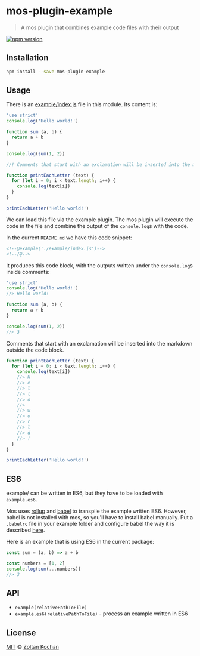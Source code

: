<!--@'# ' + pkg.name-->
# mos-plugin-example
<!--/@-->

<!--@'> ' + pkg.description-->
> A mos plugin that combines example code files with their output
<!--/@-->

<!--@shields.flatSquare('npm')-->
[![npm version](https://img.shields.io/npm/v/mos-plugin-example.svg?style=flat-square)](https://www.npmjs.com/package/mos-plugin-example)
<!--/@-->

## Installation

```sh
npm install --save mos-plugin-example
```

## Usage

There is an [example/index.js](./example/index.js) file in this module. Its content is:

```js
'use strict'
console.log('Hello world!')

function sum (a, b) {
  return a + b
}

console.log(sum(1, 2))

//! Comments that start with an exclamation will be inserted into the markdown outside the code block.

function printEachLetter (text) {
  for (let i = 0; i < text.length; i++) {
    console.log(text[i])
  }
}

printEachLetter('Hello world!')
```

We can load this file via the example plugin. The mos plugin will execute the code in the file and combine the output of the `console.log`s with the code.

In the current `README.md` we have this code snippet:

```md
<!--@example('./example/index.js')-->
<!--/@-->
```

It produces this code block, with the outputs written under the `console.log`s inside comments:

<!--@example('./example/index.js')-->
```js
'use strict'
console.log('Hello world!')
//> Hello world!

function sum (a, b) {
  return a + b
}

console.log(sum(1, 2))
//> 3
```

Comments that start with an exclamation will be inserted into the markdown outside the code block.

```js
function printEachLetter (text) {
  for (let i = 0; i < text.length; i++) {
    console.log(text[i])
    //> H
    //> e
    //> l
    //> l
    //> o
    //>  
    //> w
    //> o
    //> r
    //> l
    //> d
    //> !
  }
}

printEachLetter('Hello world!')
```
<!--/@-->

## ES6

example/ can be written in ES6, but they have to be loaded with `example.es6`.

Mos uses [rollup](http://rollupjs.org) and [babel](babeljs.io) to transpile the example written ES6.
However, babel is not installed with mos, so you'll have to install babel manually. Put a `.babelrc` file in
your example folder and configure babel the way it is described [here](https://github.com/rollup/rollup-plugin-babel/tree/v2.4.0#configuring-babel).

Here is an example that is using ES6 in the current package:

<!--@example.es6('./example/es6.js')-->
```js
const sum = (a, b) => a + b

const numbers = [1, 2]
console.log(sum(...numbers))
//> 3
```
<!--/@-->

## API

- `example(relativePathToFile)`
- `example.es6(relativePathToFile)` - process an example written in ES6

## License

[MIT](./LICENSE) © [Zoltan Kochan](http://kochan.io)
